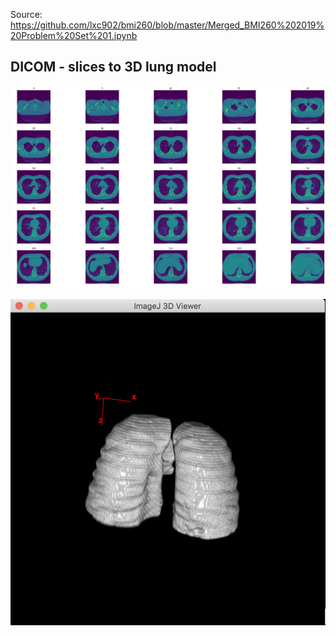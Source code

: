Source: https://github.com/lxc902/bmi260/blob/master/Merged_BMI260%202019%20Problem%20Set%201.ipynb

## DICOM - slices to 3D lung model

![Image of slices](https://github.com/lxc902/bmi260/blob/master/slices.png)

![Image of Lung3d](https://github.com/lxc902/bmi260/blob/master/scan_0.png)
